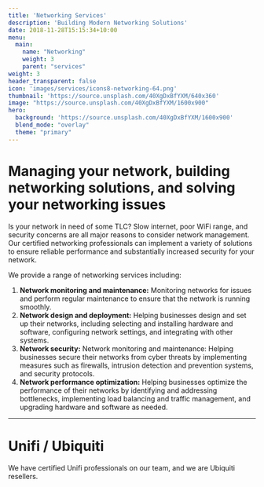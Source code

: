 ```yaml
---
title: 'Networking Services'
description: 'Building Modern Networking Solutions'
date: 2018-11-28T15:15:34+10:00
menu:
  main:
    name: "Networking"
    weight: 3
    parent: "services"
weight: 3
header_transparent: false
icon: 'images/services/icons8-networking-64.png'
thumbnail: 'https://source.unsplash.com/40XgDxBfYXM/640x360'
image: "https://source.unsplash.com/40XgDxBfYXM/1600x900"
hero:
  background: 'https://source.unsplash.com/40XgDxBfYXM/1600x900'
  blend_mode: "overlay"
  theme: "primary"
---
```


# Managing your network, building networking solutions, and solving your networking issues

Is your network in need of some TLC? Slow internet, poor WiFi range, and security concerns are all major reasons to consider network management. Our certified networking professionals can implement a variety of solutions to ensure reliable performance and substantially increased security for your network.

We provide a range of networking services including:
1. **Network monitoring and maintenance:** Monitoring networks for issues and perform regular maintenance to ensure that the network is running smoothly.
2. **Network design and deployment:** Helping businesses design and set up their networks, including selecting and installing hardware and software, configuring network settings, and integrating with other systems.
3. **Network security:** Network monitoring and maintenance: Helping businesses secure their networks from cyber threats by implementing measures such as firewalls, intrusion detection and prevention systems, and security protocols.
4. **Network performance optimization:** Helping businesses optimize the performance of their networks by identifying and addressing bottlenecks, implementing load balancing and traffic management, and upgrading hardware and software as needed.
--------------------------------------

# Unifi / Ubiquiti

We have certified Unifi professionals on our team, and we are Ubiquiti resellers.
